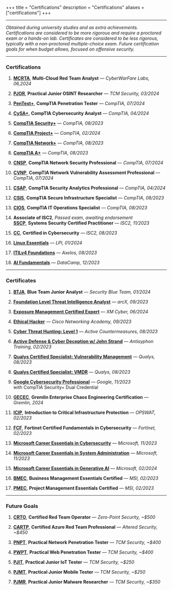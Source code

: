 +++
title = "Certifications"
description = "Certifications"
aliases = ["certifications"]
+++

---

*Obtained during university studies and as extra achievements. Certifications are considered to be more rigorous and require a proctored exam or a hands-on lab. Certificates are considered to be less rigorous, typically with a non-proctored multiple-choice exam. Future certification goals for when budget allows, focused on offensive security.*

---

### Certifications

1. [**MCRTA**](https://cyberwarfare.live/product/multi-cloud-red-team-analyst-mcrta/), **Multi-Cloud Red Team Analyst** — *CyberWarFare Labs, 06,2024*

2. [**PJOR**](https://certifications.tcm-sec.com/pjor/), **Practical Junior OSINT Researcher** — *TCM Security, 03/2024*

3. [**PenTest+**](https://www.comptia.org/certifications/pentest), **CompTIA Penetration Tester** — *CompTIA, 07/2024*

4. [**CySA+**](https://www.comptia.org/certifications/cybersecurity-analyst), **CompTIA Cybersecurity Analyst** — *CompTIA, 04/2024*

5. [**CompTIA Security+**](https://www.comptia.org/certifications/security) — *CompTIA, 08/2023*

6. [**CompTIA Project+**](https://www.comptia.org/certifications/project) — *CompTIA, 02/2024*

7. [**CompTIA Network+**](https://www.comptia.org/certifications/network) — *CompTIA, 08/2023*

8. [**CompTIA A+**](https://www.comptia.org/certifications/a) — *CompTIA, 08/2023* 

9. [**CNSP**](https://www.comptia.org/certifications/which-certification/stackable-certifications), **CompTIA Network Security Professional** — *CompTIA, 07/2024*

10. [**CVNP**](https://www.comptia.org/certifications/which-certification/stackable-certifications), **CompTIA Network Vulnerability Assessment Professional** — *CompTIA, 07/2024*

11. [**CSAP**](https://www.comptia.org/certifications/which-certification/stackable-certifications), **CompTIA Security Analytics Professional** — *CompTIA, 04/2024*

12. [**CSIS**](https://www.comptia.org/certifications/which-certification/stackable-certifications), **CompTIA Secure Infrastructure Specialist** — *CompTIA, 08/2023*

13. [**CIOS**](https://www.comptia.org/certifications/which-certification/stackable-certifications), **CompTIA IT Operations Specialist** — *CompTIA, 08/2023*

14. **Associate of ISC2**, *Passed exam, awaiting endorsement* \
 [**SSCP**](https://www.isc2.org/certifications/sscp), **Systems Security Certified Practitioner** — *ISC2, 11/2023*

15. [**CC**](https://www.isc2.org/certifications/cc), **Certified in Cybersecurity** — *ISC2, 08/2023*

16. [**Linux Essentials**](https://www.lpi.org/our-certifications/linux-essentials-overview/) — *LPI, 01/2024*

17. [**ITILv4 Foundations**](https://www.axelos.com/certifications/itil-service-management/itil-4-foundation) — *Axelos, 08/2023*

18. [**AI Fundamentals**](https://www.datacamp.com/certification/ai-fundamentals) — *DataCamp, 12/2023*

---

### Certificates

1. [**BTJA**](https://securityblue.team/training/), **Blue Team Junior Analyst** — *Security Blue Team, 01/2024*

2. [**Foundation Level Threat Intelligence Analyst**](https://arcx.io/courses/cyber-threat-intelligence-101) — *arcX, 09/2023*

3. [**Exposure Management Certified Expert**](https://xm-cyber.thinkific.com/courses/exposure-management-certification) — *XM Cyber, 06/2024*

4. [**Ethical Hacker**](https://skillsforall.com/course/ethical-hacker) — *Cisco Networking Academy, 09/2023*

5. [**Cyber Threat Hunting: Level 1**](https://www.activecountermeasures.com/hunt-training/) — *Active Countermeasures, 08/2023*

6. [**Active Defense & Cyber Deception w/ John Strand**](https://www.antisyphontraining.com/on-demand-courses/active-defense-cyber-deception-w-john-strand/) — *Antisyphon Training, 02/2023*

7. [**Qualys Certified Specialist: Vulnerability Management**](https://www.qualys.com/training/course/vulnerability-management/) — *Qualys, 08/2023*

8. [**Qualys Certified Specialist: VMDR**](https://www.qualys.com/training/course/vmdr/) — *Qualys, 08/2023*

9. [**Google Cybersecurity Professional**](https://grow.google/certificates/cybersecurity/) — *Google, 11/2023* \
 with CompTIA Security+ Dual Credential

10. [**GECEC**](https://www.gremlin.com/certification), **Gremlin Enterprise Chaos Engineering Certification** — *Gremlin, 2024*

11. [**ICIP**](https://get-started.opswatacademy.com/introduction-critical-infrastructure-protection), **Introduction to Critical Infrastructure Protection** — *OPSWAT, 02/2023*

12. [**FCF**](https://training.fortinet.com/local/staticpage/view.php?page=fcf_cybersecurity), **Fortinet Certified Fundamentals in Cybersecurity** — *Fortinet, 02/2023*

13. [**Microsoft Career Essentials in Cybersecurity**](https://www.linkedin.com/learning/paths/career-essentials-in-cybersecurity-by-microsoft-and-linkedin) — *Microsoft, 11/2023*

14. [**Microsoft Career Essentials in System Administration**](https://www.linkedin.com/learning/career-essentials-in-system-administration-by-microsoft-and-linkedin) — *Microsoft, 11/2023*

15. [**Microsoft Career Essentials in Generative AI**](https://www.linkedin.com/learning/paths/career-essentials-in-generative-ai-by-microsoft-and-linkedin) — *Microsoft, 02/2024*

16. [**BMEC**](https://lms.msicertified.com/store/3052441-business-management-essentials-certified-bmec-advanced), **Business Management Essentials Certified** — *MSI, 02/2023*

17. [**PMEC**](https://www.msicertified.com/project-management/project-management-essentials-certified/), **Project Management Essentials Certified** — *MSI, 02/2023*

---

### Future Goals

1. [**CRTO**](https://training.zeropointsecurity.co.uk/courses/red-team-ops), **Certified Red Team Operator** — *Zero-Point Security, ~$500*

2. [**CARTP**](https://www.alteredsecurity.com/azureadlab), **Certified Azure Red Team Professional** — *Altered Security, ~$450*

3. [**PNPT**](https://certifications.tcm-sec.com/pnpt/), **Practical Network Penetration Tester** — *TCM Security, ~$400*

4. [**PWPT**](https://certifications.tcm-sec.com/pwpt/), **Practical Web Penetration Tester** — *TCM Security, ~$400*

5. [**PJIT**](https://certifications.tcm-sec.com/pjit/), **Practical Junior IoT Tester** — *TCM Security, ~$250*

6. [**PJMT**](https://certifications.tcm-sec.com/pjmt/), **Practical Junior Mobile Tester** — *TCM Security, ~$250*

7. [**PJMR**](https://certifications.tcm-sec.com/pjmt/), **Practical Junior Malware Researcher** — *TCM Security, ~$350*